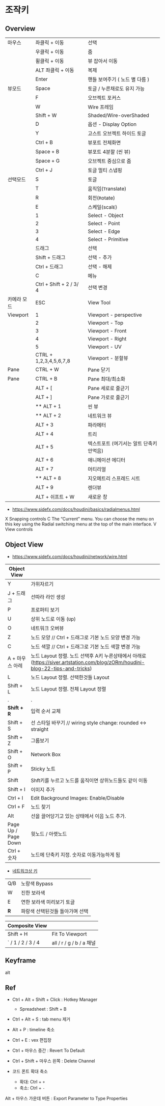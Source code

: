 # 조작키

## Overview

|             |                         |                                          |
| ----------- | ----------------------- | ---------------------------------------- |
| 마우스      | 좌클릭 + 이동           | 선택                                     |
|             | 우클릭 + 이동           | 줌                                       |
|             | 휠클릭 + 이동           | 뷰 잡아서 이동                           |
|             | ALT 좌클릭 + 이동       | 복제                                     |
|             | Enter                   | 핸들 보여주기 ( 노드 별 다름 )           |
| 뷰모드      | Space                   | 토글 / 누른채로도 유지 가능              |
|             | F                       | 오브젝트 포커스                          |
|             | W                       | Wire 프레임                              |
|             | Shift + W               | Shaded/Wire-overShaded                   |
|             | D                       | 옵션 -  Display Option                   |
|             | Y                       | 고스트 오브젝트 하이드 토글              |
|             | Ctrl + B                | 뷰포트 전체화면                          |
|             | Space + B               | 뷰포트 4분할 (씬 뷰)                     |
|             | Space + G               | 오브젝트 중심으로 줌                     |
|             | Ctrl + J                | 토글 멀티 스냅핑                         |
| 선택모드    | S                       | 토글                                     |
|             | T                       | 움직임(`T`ranslate)                      |
|             | R                       | 회전(`R`otate)                           |
|             | E                       | 스케일(scal`E`)                          |
|             | 1                       | Select - Object                          |
|             | 2                       | Select - Point                           |
|             | 3                       | Select - Edge                            |
|             | 4                       | Select - Primitive                       |
|             | 드래그                  | 선택                                     |
|             | Shift + 드래그          | 선택 - 추가                              |
|             | Ctrl + 드래그           | 선택 - 해제                              |
|             | C                       | 메뉴                                     |
|             | Ctrl + Shift + 2 / 3/ 4 | 선택 변경                                |
| 카메라 모드 | ESC                     | View Tool                                |
| Viewport    | 1                       | Viewport - perspective                   |
|             | 2                       | Viewport - Top                           |
|             | 3                       | Viewport - Front                         |
|             | 4                       | Viewport - Right                         |
|             | 5                       | Viewport - UV                            |
|             | CTRL + 1,2,3,4,5,6,7,8  | Viewport - 분할뷰                        |
| Pane        | CTRL + W                | Pane 닫기                                |
| Pane        | CTRL + B                | Pane 최대/최소화                         |
|             | ALT + [                 | Pane 세로로 줄귿기                       |
|             | ALT + ]                 | Pane 가로로 줄귿기                       |
|             | ** ALT + 1              | 씬 뷰                                    |
|             | ** ALT + 2              | 네트워크 뷰                              |
|             | ALT + 3                 | 파라메터                                 |
|             | ALT + 4                 | 트리                                     |
|             | ALT + 5                 | 텍스트포트 (여기서는 알트 단축키 안먹음) |
|             | ALT + 6                 | 애니메이션 에디터                        |
|             | ALT + 7                 | 머티리얼                                 |
|             | ** ALT + 8              | 지오메트리 스프레드 시트                 |
|             | ALT + 9                 | 렌더뷰                                   |
|             | ALT + 쉬프트 + W        | 새로운 창                                |


- <https://www.sidefx.com/docs/houdini/basics/radialmenus.html>

X Snapping controls
C The “Current” menu. You can choose the menu on this key using the  Radial switching menu at the top of the main interface.
V View controls

## Object View

- <https://www.sidefx.com/docs/houdini/network/wire.html>

| Object View         |                                                                                                                                |
| ------------------- | ------------------------------------------------------------------------------------------------------------------------------ |
| Y                   | 가위자르기                                                                                                                     |
| J + 드래그          | 선따라 라인 생성                                                                                                               |
| P                   | 프로퍼티 보기                                                                                                                  |
| U                   | 상위 노드로 이동 (`U`p)                                                                                                        |
| O                   | 네트워크 오버뷰                                                                                                                |
| Z                   | 노드 모양 // Ctrl + 드래그로 기본 노드 모양 변경 가능                                                                          |
| C                   | 노드 색깔 // Ctrl + 드래그로 기본 노드 색깔 변경 가능                                                                          |
| A + 마우스 아레     | 노드 Layout 정렬. 노드 선택후 A키 누른상태에서 아래로 (https://siver.artstation.com/blog/zORm/houdini-blog-22-tips-and-tricks) |
| L                   | 노드 Layout 정렬. 선택한것들 Layout                                                                                            |
| Shift + L           | 노드 Layout 정렬. 전체 Layout 정렬                                                                                             |
| .                   | .                                                                                                                              |
| **Shift + R**       | 입력 순서 교체                                                                                                                 |
| Shift + S           | 선 스타일 바꾸기 // wiring style change: rounded <-> straight                                                                  |
| Shift + Z           | 그룹보기                                                                                                                       |
| Shift + O           | Network Box                                                                                                                    |
| Shift + P           | Sticky 노트                                                                                                                    |
| Shift               | Shft키를 누르고 노드를 움직이면 상위노드들도 같이 이동                                                                         |
| Shift + I           | 이미지 추가                                                                                                                    |
| Ctrl + I            | Edit Background Images: Enable/Disable                                                                                         |
| Ctrl + F            | 노드 찾기                                                                                                                      |
| Alt                 | 선을 끌어당기고 있는 상태에서 이음 노드 추가.                                                                                  |
| Page Up / Page Down | 윗노드 / 아랫노드                                                                                                              |
| Ctrl + 숫자         | 노드에 단축키 지정. 숫자로 이동가능하게 됨                                                                                     |

- [네트워크상 키](https://www.sidefx.com/docs/houdini/network/flags.html)

|       |                                 |
| ----- | ------------------------------- |
| Q/B   | 노랑색 Bypass                   |
| W     | 진한 보라색                     |
| E     | 연한 보라색 미리보기 토글       |
| **R** | 파랑색 선택된것들 돌아가며 선택 |


| Composite View     |                          |
| ------------------ | ------------------------ |
| Shift + H          | Fit To Viewport          |
| \` / 1 / 2 / 3 / 4 | all / r / g / b / a 채널 |

## Keyframe

alt

## Ref


- Ctrl + Alt + Shift + Click : Hotkey Manager
  - Spreadsheet  : Shift + B
- Ctrl + Alt + S : tab menu 제거
- Alt + P : timeline 축소

- Ctrl + E : vex 편집창
- Ctrl + 마우스 중간 : Revert To Default
- Ctrl + Shift + 마우스 왼쪽 : Delete Channel

- 코드 폰트 확대 축소
  - 확대: Ctrl + `+`
  - 축소: Ctrl + `-`

Alt + 마우스 가운데 버튼 : Export Parameter to Type Properties